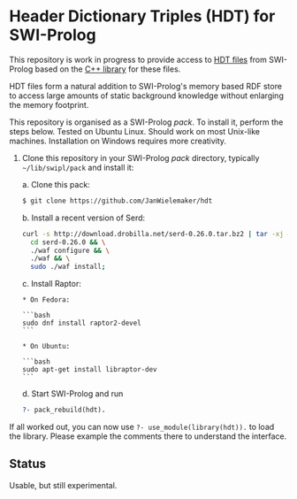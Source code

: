 # Header Dictionary Triples (HDT) for SWI-Prolog

This  repository  is  work  in  progress   to  provide  access  to  [HDT
files](http://www.rdfhdt.org/)  from  SWI-Prolog  based    on  the  [C++
library](https://github.com/rdfhdt/hdt-cpp.git) for these files.

HDT files form a natural addition to SWI-Prolog's memory based RDF store
to access large amounts of static background knowledge without enlarging
the memory footprint.

This repository is organised as  a   SWI-Prolog  _pack_.  To install it,
perform the steps below. Tested on  Ubuntu   Linux.  Should work on most
Unix-like machines. Installation on Windows requires more creativity.

1. Clone this repository in your SWI-Prolog _pack_ directory,
   typically `~/lib/swipl/pack` and install it:

    a. Clone this pack:

    ```bash
    $ git clone https://github.com/JanWielemaker/hdt
    ```

    b. Install a recent version of Serd:

    ```bash
    curl -s http://download.drobilla.net/serd-0.26.0.tar.bz2 | tar -xj && \
      cd serd-0.26.0 && \
      ./waf configure && \
      ./waf && \
      sudo ./waf install;
    ```

    c. Install Raptor:

       * On Fedora:

       ```bash
       sudo dnf install raptor2-devel
       ```

       * On Ubuntu:

       ```bash
       sudo apt-get install libraptor-dev
       ```

    d. Start SWI-Prolog and run

    ```prolog
    ?- pack_rebuild(hdt).
    ```

If all worked out, you  can   now  use `?- use_module(library(hdt)).` to
load the library. Please example the   comments  there to understand the
interface.

## Status

Usable, but still experimental.
